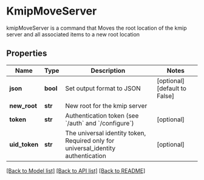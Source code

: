 # KmipMoveServer

kmipMoveServer is a command that Moves the root location of the kmip server and all associated items to a new root location
## Properties
Name | Type | Description | Notes
------------ | ------------- | ------------- | -------------
**json** | **bool** | Set output format to JSON | [optional] [default to False]
**new_root** | **str** | New root for the kmip server | 
**token** | **str** | Authentication token (see &#x60;/auth&#x60; and &#x60;/configure&#x60;) | [optional] 
**uid_token** | **str** | The universal identity token, Required only for universal_identity authentication | [optional] 

[[Back to Model list]](../README.md#documentation-for-models) [[Back to API list]](../README.md#documentation-for-api-endpoints) [[Back to README]](../README.md)


